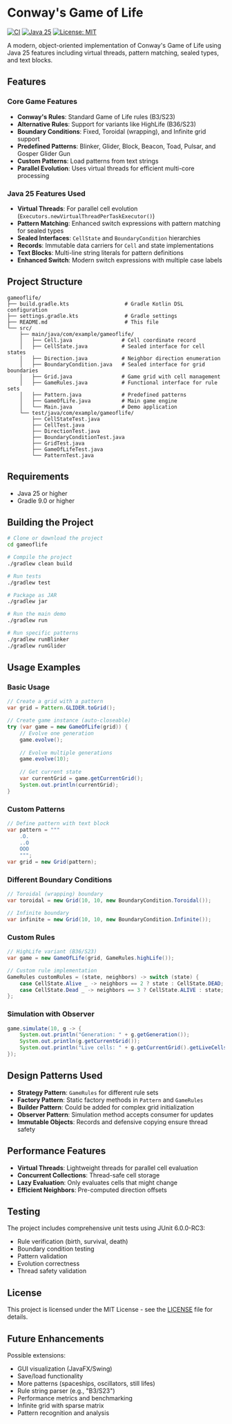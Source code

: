 # Conway's Game of Life

[![CI](https://github.com/kousen/gameoflife/actions/workflows/ci.yml/badge.svg)](https://github.com/kousen/gameoflife/actions/workflows/ci.yml)
[![Java 25](https://img.shields.io/badge/Java-25-orange.svg)](https://openjdk.org/projects/jdk/25/)
[![License: MIT](https://img.shields.io/badge/License-MIT-yellow.svg)](https://opensource.org/licenses/MIT)

A modern, object-oriented implementation of Conway's Game of Life using Java 25 features including virtual threads, pattern matching, sealed types, and text blocks.

## Features

### Core Game Features
- **Conway's Rules**: Standard Game of Life rules (B3/S23)
- **Alternative Rules**: Support for variants like HighLife (B36/S23)
- **Boundary Conditions**: Fixed, Toroidal (wrapping), and Infinite grid support
- **Predefined Patterns**: Blinker, Glider, Block, Beacon, Toad, Pulsar, and Gosper Glider Gun
- **Custom Patterns**: Load patterns from text strings
- **Parallel Evolution**: Uses virtual threads for efficient multi-core processing

### Java 25 Features Used
- **Virtual Threads**: For parallel cell evolution (`Executors.newVirtualThreadPerTaskExecutor()`)
- **Pattern Matching**: Enhanced switch expressions with pattern matching for sealed types
- **Sealed Interfaces**: `CellState` and `BoundaryCondition` hierarchies
- **Records**: Immutable data carriers for `Cell` and state implementations
- **Text Blocks**: Multi-line string literals for pattern definitions
- **Enhanced Switch**: Modern switch expressions with multiple case labels

## Project Structure

```
gameoflife/
├── build.gradle.kts                  # Gradle Kotlin DSL configuration
├── settings.gradle.kts               # Gradle settings
├── README.md                         # This file
└── src/
    ├── main/java/com/example/gameoflife/
    │   ├── Cell.java                # Cell coordinate record
    │   ├── CellState.java           # Sealed interface for cell states
    │   ├── Direction.java           # Neighbor direction enumeration
    │   ├── BoundaryCondition.java   # Sealed interface for grid boundaries
    │   ├── Grid.java                # Game grid with cell management
    │   ├── GameRules.java           # Functional interface for rule sets
    │   ├── Pattern.java             # Predefined patterns
    │   ├── GameOfLife.java          # Main game engine
    │   └── Main.java                # Demo application
    └── test/java/com/example/gameoflife/
        ├── CellStateTest.java
        ├── CellTest.java
        ├── DirectionTest.java
        ├── BoundaryConditionTest.java
        ├── GridTest.java
        ├── GameOfLifeTest.java
        └── PatternTest.java

```

## Requirements

- Java 25 or higher
- Gradle 9.0 or higher

## Building the Project

```bash
# Clone or download the project
cd gameoflife

# Compile the project
./gradlew clean build

# Run tests
./gradlew test

# Package as JAR
./gradlew jar

# Run the main demo
./gradlew run

# Run specific patterns
./gradlew runBlinker
./gradlew runGlider
```

## Usage Examples

### Basic Usage

```java
// Create a grid with a pattern
var grid = Pattern.GLIDER.toGrid();

// Create game instance (auto-closeable)
try (var game = new GameOfLife(grid)) {
    // Evolve one generation
    game.evolve();
    
    // Evolve multiple generations
    game.evolve(10);
    
    // Get current state
    var currentGrid = game.getCurrentGrid();
    System.out.println(currentGrid);
}
```

### Custom Patterns

```java
// Define pattern with text block
var pattern = """
    .O.
    ..O
    OOO
    """;
var grid = new Grid(pattern);
```

### Different Boundary Conditions

```java
// Toroidal (wrapping) boundary
var toroidal = new Grid(10, 10, new BoundaryCondition.Toroidal());

// Infinite boundary
var infinite = new Grid(10, 10, new BoundaryCondition.Infinite());
```

### Custom Rules

```java
// HighLife variant (B36/S23)
var game = new GameOfLife(grid, GameRules.highLife());

// Custom rule implementation
GameRules customRules = (state, neighbors) -> switch (state) {
    case CellState.Alive _ -> neighbors == 2 ? state : CellState.DEAD;
    case CellState.Dead _ -> neighbors == 3 ? CellState.ALIVE : state;
};
```

### Simulation with Observer

```java
game.simulate(10, g -> {
    System.out.println("Generation: " + g.getGeneration());
    System.out.println(g.getCurrentGrid());
    System.out.println("Live cells: " + g.getCurrentGrid().getLiveCells().size());
});
```

## Design Patterns Used

- **Strategy Pattern**: `GameRules` for different rule sets
- **Factory Pattern**: Static factory methods in `Pattern` and `GameRules`
- **Builder Pattern**: Could be added for complex grid initialization
- **Observer Pattern**: Simulation method accepts consumer for updates
- **Immutable Objects**: Records and defensive copying ensure thread safety

## Performance Features

- **Virtual Threads**: Lightweight threads for parallel cell evaluation
- **Concurrent Collections**: Thread-safe cell storage
- **Lazy Evaluation**: Only evaluates cells that might change
- **Efficient Neighbors**: Pre-computed direction offsets

## Testing

The project includes comprehensive unit tests using JUnit 6.0.0-RC3:
- Rule verification (birth, survival, death)
- Boundary condition testing
- Pattern validation
- Evolution correctness
- Thread safety validation

## License

This project is licensed under the MIT License - see the [LICENSE](LICENSE) file for details.

## Future Enhancements

Possible extensions:
- GUI visualization (JavaFX/Swing)
- Save/load functionality
- More patterns (spaceships, oscillators, still lifes)
- Rule string parser (e.g., "B3/S23")
- Performance metrics and benchmarking
- Infinite grid with sparse matrix
- Pattern recognition and analysis
```
